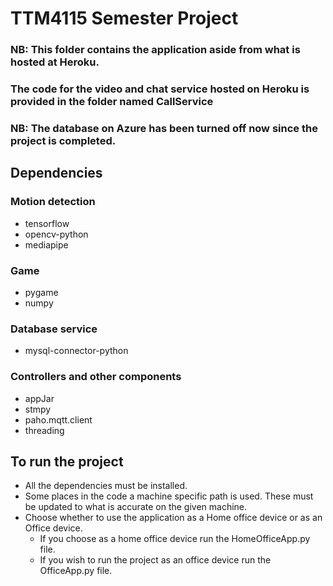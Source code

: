 # TTM4115 Semester Project
### NB: This folder contains the application aside from what is hosted at Heroku. 
### The code for the video and chat service hosted on Heroku is provided in the folder named CallService
### NB: The database on Azure has been turned off now since the project is completed.

## Dependencies
### Motion detection
- tensorflow
- opencv-python
- mediapipe

### Game
- pygame
- numpy

### Database service
- mysql-connector-python

### Controllers and other components
- appJar
- stmpy
- paho.mqtt.client
- threading

## To run the project
- All the dependencies must be installed.
- Some places in the code a machine specific path is used. These must be updated to what is accurate on the given machine.
- Choose whether to use the application as a Home office device or as an Office device. 
  - If you choose as a home office device run the HomeOfficeApp.py file. 
  - If you wish to run the project as an office device run the OfficeApp.py file.
